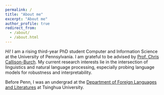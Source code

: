 ```yaml
---
permalink: /
title: "About me"
excerpt: "About me"
author_profile: true
redirect_from: 
  - /about/
  - /about.html
---
```


*Hi!* I am a rising third-year PhD student Computer and Information Science at the University of Pennsylvania. I am grateful to be advised by [Prof. Chris Callison-Burch](https://www.cis.upenn.edu/~ccb/). My current research interests lie in the intersection of linguistics and natural language processing, especially probing language models for robustness and interpretability.

Before Penn, I was an undergrad at the [Department of Foreign Languages and Literatures](https://www.dfll.tsinghua.edu.cn/dfllen/) at Tsinghua University.
